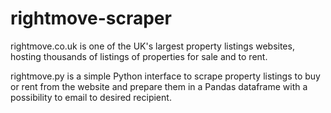 # rightmove-scraper

rightmove.co.uk is one of the UK's largest property listings websites, hosting thousands of listings of properties for sale and to rent.

rightmove.py is a simple Python interface to scrape property listings to buy or rent from the website and prepare them in a Pandas dataframe with a possibility to email to desired recipient.

